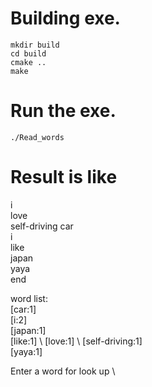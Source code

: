 #  Building exe.
```
mkdir build
cd build
cmake ..
make
```

# Run the exe.
```
./Read_words
```

# Result is like
i \
love \
self-driving car \
i \
like \
japan \
yaya \
end 

word list: \
[car:1] \
[i:2] \
[japan:1] \
[like:1] \ 
[love:1] \ 
[self-driving:1] \
[yaya:1] 

Enter a word for look up \
